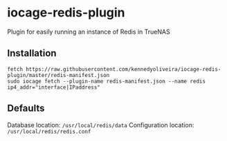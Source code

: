 # iocage-redis-plugin
Plugin for easily running an instance of Redis in TrueNAS

## Installation

```
fetch https://raw.githubusercontent.com/kennedyoliveira/iocage-redis-plugin/master/redis-manifest.json
sudo iocage fetch --plugin-name redis-manifest.json --name redis ip4_addr="interface|IPaddress"
```

## Defaults

Database location: `/usr/local/redis/data`
Configuration location: `/usr/local/redis/redis.conf`
